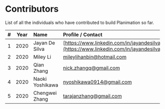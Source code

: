 # Contributors

List of all the individuals who have contributed to build Planimation so far.

| # | Year | Name | Profile / Contact |
|:---:| :----: | :------ |:-------|
| 1 | 2020 | Jayan De Silva | [https://www.linkedin.com/in/jayandesilva/](https://www.linkedin.com/in/jayandesilva/) |
| 2 | 2020 | Miley Li | mileylihanbin@hotmail.com |
| 3 | 2020 | Qian Zhang | nick.zhangq@gmail.com |
| 4 | 2020 | Naoki Yoshikawa | nyoshikawa0914@gmail.com |
| 5 | 2020 | Chengwei Zhang | tarajanzhang@gmail.com  |


